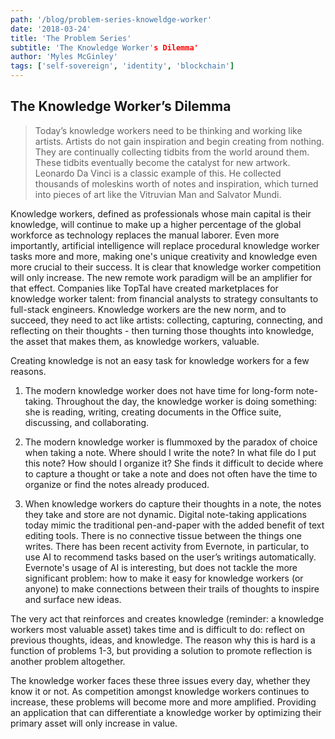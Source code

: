 ```yaml
---
path: '/blog/problem-series-knoweldge-worker'
date: '2018-03-24'
title: 'The Problem Series'
subtitle: 'The Knowledge Worker's Dilemma'
author: 'Myles McGinley'
tags: ['self-sovereign', 'identity', 'blockchain']
---
```


## The Knowledge Worker’s Dilemma

> Today’s knowledge workers need to be thinking and working like artists. Artists do not gain inspiration and begin creating from nothing. They are continually collecting tidbits from the world around them. These tidbits eventually become the catalyst for new artwork. Leonardo Da Vinci is a classic example of this. He collected thousands of moleskins worth of notes and inspiration, which turned into pieces of art like the Vitruvian Man and Salvator Mundi.

Knowledge workers, defined as professionals whose main capital is their knowledge, will continue to make up a higher percentage of the global workforce as technology replaces the manual laborer. Even more importantly, artificial intelligence will replace procedural knowledge worker tasks more and more, making one's unique creativity and knowledge even more crucial to their success. It is clear that knowledge worker competition will only increase. The new remote work paradigm will be an amplifier for that effect. Companies like TopTal have created marketplaces for knowledge worker talent: from financial analysts to strategy consultants to full-stack engineers. Knowledge workers are the new norm, and to succeed, they need to act like artists: collecting, capturing, connecting, and reflecting on their thoughts - then turning those thoughts into knowledge, the asset that makes them, as knowledge workers, valuable.

Creating knowledge is not an easy task for knowledge workers for a few reasons.

1.  The modern knowledge worker does not have time for long-form note-taking. Throughout the day, the knowledge worker is doing something: she is reading, writing, creating documents in the Office suite, discussing, and collaborating.

2.  The modern knowledge worker is flummoxed by the paradox of choice when taking a note. Where should I write the note? In what file do I put this note? How should I organize it? She finds it difficult to decide where to capture a thought or take a note and does not often have the time to organize or find the notes already produced.

3.  When knowledge workers do capture their thoughts in a note, the notes they take and store are not dynamic. Digital note-taking applications today mimic the traditional pen-and-paper with the added benefit of text editing tools. There is no connective tissue between the things one writes. There has been recent activity from Evernote, in particular, to use AI to recommend tasks based on the user’s writings automatically. Evernote's usage of AI is interesting, but does not tackle the more significant problem: how to make it easy for knowledge workers (or anyone) to make connections between their trails of thoughts to inspire and surface new ideas.

The very act that reinforces and creates knowledge (reminder: a knowledge workers most valuable asset) takes time and is difficult to do: reflect on previous thoughts, ideas, and knowledge. The reason why this is hard is a function of problems 1-3, but providing a solution to promote reflection is another problem altogether.

The knowledge worker faces these three issues every day, whether they know it or not. As competition amongst knowledge workers continues to increase, these problems will become more and more amplified. Providing an application that can differentiate a knowledge worker by optimizing their primary asset will only increase in value.